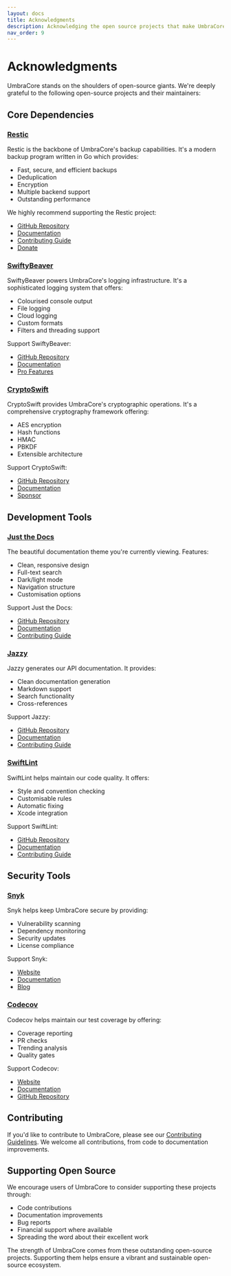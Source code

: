 ```yaml
---
layout: docs
title: Acknowledgments
description: Acknowledging the open source projects that make UmbraCore possible
nav_order: 9
---
```


# Acknowledgments

UmbraCore stands on the shoulders of open-source giants. We're deeply grateful to the following open-source projects and their maintainers:

## Core Dependencies

### [Restic](https://restic.net)
Restic is the backbone of UmbraCore's backup capabilities. It's a modern backup program written in Go which provides:
- Fast, secure, and efficient backups
- Deduplication
- Encryption
- Multiple backend support
- Outstanding performance

We highly recommend supporting the Restic project:
- [GitHub Repository](https://github.com/restic/restic)
- [Documentation](https://restic.readthedocs.io)
- [Contributing Guide](https://github.com/restic/restic/blob/master/CONTRIBUTING.md)
- [Donate](https://opencollective.com/restic)

### [SwiftyBeaver](https://swiftybeaver.com)
SwiftyBeaver powers UmbraCore's logging infrastructure. It's a sophisticated logging system that offers:
- Colourised console output
- File logging
- Cloud logging
- Custom formats
- Filters and threading support

Support SwiftyBeaver:
- [GitHub Repository](https://github.com/SwiftyBeaver/SwiftyBeaver)
- [Documentation](https://docs.swiftybeaver.com)
- [Pro Features](https://swiftybeaver.com/pro)

### [CryptoSwift](https://cryptoswift.io)
CryptoSwift provides UmbraCore's cryptographic operations. It's a comprehensive cryptography framework offering:
- AES encryption
- Hash functions
- HMAC
- PBKDF
- Extensible architecture

Support CryptoSwift:
- [GitHub Repository](https://github.com/krzyzanowskim/CryptoSwift)
- [Documentation](https://cryptoswift.io/docs)
- [Sponsor](https://github.com/sponsors/krzyzanowskim)

## Development Tools

### [Just the Docs](https://just-the-docs.github.io/just-the-docs/)
The beautiful documentation theme you're currently viewing. Features:
- Clean, responsive design
- Full-text search
- Dark/light mode
- Navigation structure
- Customisation options

Support Just the Docs:
- [GitHub Repository](https://github.com/just-the-docs/just-the-docs)
- [Documentation](https://just-the-docs.github.io/just-the-docs/)
- [Contributing Guide](https://github.com/just-the-docs/just-the-docs/blob/main/CONTRIBUTING.md)

### [Jazzy](https://github.com/realm/jazzy)
Jazzy generates our API documentation. It provides:
- Clean documentation generation
- Markdown support
- Search functionality
- Cross-references

Support Jazzy:
- [GitHub Repository](https://github.com/realm/jazzy)
- [Documentation](https://github.com/realm/jazzy#readme)
- [Contributing Guide](https://github.com/realm/jazzy/blob/master/CONTRIBUTING.md)

### [SwiftLint](https://realm.github.io/SwiftLint/)
SwiftLint helps maintain our code quality. It offers:
- Style and convention checking
- Customisable rules
- Automatic fixing
- Xcode integration

Support SwiftLint:
- [GitHub Repository](https://github.com/realm/SwiftLint)
- [Documentation](https://realm.github.io/SwiftLint/)
- [Contributing Guide](https://github.com/realm/SwiftLint/blob/main/CONTRIBUTING.md)

## Security Tools

### [Snyk](https://snyk.io)
Snyk helps keep UmbraCore secure by providing:
- Vulnerability scanning
- Dependency monitoring
- Security updates
- License compliance

Support Snyk:
- [Website](https://snyk.io)
- [Documentation](https://docs.snyk.io)
- [Blog](https://snyk.io/blog)

### [Codecov](https://codecov.io)
Codecov helps maintain our test coverage by offering:
- Coverage reporting
- PR checks
- Trending analysis
- Quality gates

Support Codecov:
- [Website](https://codecov.io)
- [Documentation](https://docs.codecov.io)
- [GitHub Repository](https://github.com/codecov/codecov-api)

## Contributing
If you'd like to contribute to UmbraCore, please see our [Contributing Guidelines](contributing/CONTRIBUTING.md). We welcome all contributions, from code to documentation improvements.

## Supporting Open Source
We encourage users of UmbraCore to consider supporting these projects through:
- Code contributions
- Documentation improvements
- Bug reports
- Financial support where available
- Spreading the word about their excellent work

The strength of UmbraCore comes from these outstanding open-source projects. Supporting them helps ensure a vibrant and sustainable open-source ecosystem.
